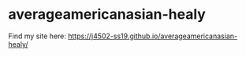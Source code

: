 # averageamericanasian-healy


Find my site here: https://j4502-ss19.github.io/averageamericanasian-healy/
